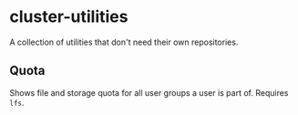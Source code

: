 # cluster-utilities
A collection of utilities that don't need their own repositories.

## Quota
Shows file and storage quota for all user groups a user is part of. Requires `lfs`.